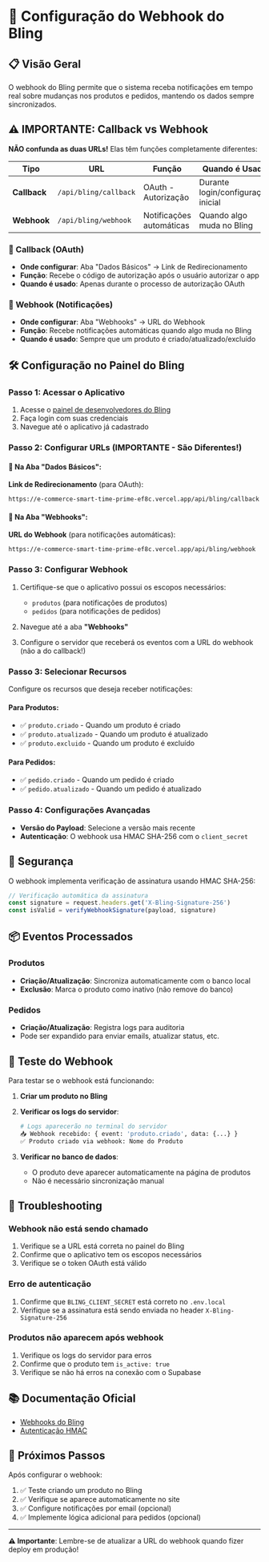 # 🔗 Configuração do Webhook do Bling

## 📋 Visão Geral

O webhook do Bling permite que o sistema receba notificações em tempo real sobre mudanças nos produtos e pedidos, mantendo os dados sempre sincronizados.

## ⚠️ IMPORTANTE: Callback vs Webhook

**NÃO confunda as duas URLs!** Elas têm funções completamente diferentes:

| Tipo | URL | Função | Quando é Usado |
|------|-----|--------|----------------|
| **Callback** | `/api/bling/callback` | OAuth - Autorização | Durante login/configuração inicial |
| **Webhook** | `/api/bling/webhook` | Notificações automáticas | Quando algo muda no Bling |

### 🔄 Callback (OAuth)
- **Onde configurar**: Aba "Dados Básicos" → Link de Redirecionamento
- **Função**: Recebe o código de autorização após o usuário autorizar o app
- **Quando é usado**: Apenas durante o processo de autorização OAuth

### 📡 Webhook (Notificações)
- **Onde configurar**: Aba "Webhooks" → URL do Webhook
- **Função**: Recebe notificações automáticas quando algo muda no Bling
- **Quando é usado**: Sempre que um produto é criado/atualizado/excluído

## 🛠️ Configuração no Painel do Bling

### Passo 1: Acessar o Aplicativo
1. Acesse o [painel de desenvolvedores do Bling](https://developer.bling.com.br/)
2. Faça login com suas credenciais
3. Navegue até o aplicativo já cadastrado

### Passo 2: Configurar URLs (IMPORTANTE - São Diferentes!)

#### 🔄 Na Aba "Dados Básicos":
**Link de Redirecionamento** (para OAuth):
```
https://e-commerce-smart-time-prime-ef8c.vercel.app/api/bling/callback
```

#### 📡 Na Aba "Webhooks":
**URL do Webhook** (para notificações automáticas):
```
https://e-commerce-smart-time-prime-ef8c.vercel.app/api/bling/webhook
```

### Passo 3: Configurar Webhook
1. Certifique-se que o aplicativo possui os escopos necessários:
   - `produtos` (para notificações de produtos)
   - `pedidos` (para notificações de pedidos)

2. Navegue até a aba **"Webhooks"**

3. Configure o servidor que receberá os eventos com a URL do webhook (não a do callback!)

### Passo 3: Selecionar Recursos
Configure os recursos que deseja receber notificações:

#### Para Produtos:
- ✅ `produto.criado` - Quando um produto é criado
- ✅ `produto.atualizado` - Quando um produto é atualizado
- ✅ `produto.excluido` - Quando um produto é excluído

#### Para Pedidos:
- ✅ `pedido.criado` - Quando um pedido é criado
- ✅ `pedido.atualizado` - Quando um pedido é atualizado

### Passo 4: Configurações Avançadas
- **Versão do Payload**: Selecione a versão mais recente
- **Autenticação**: O webhook usa HMAC SHA-256 com o `client_secret`

## 🔐 Segurança

O webhook implementa verificação de assinatura usando HMAC SHA-256:

```typescript
// Verificação automática da assinatura
const signature = request.headers.get('X-Bling-Signature-256')
const isValid = verifyWebhookSignature(payload, signature)
```

## 📦 Eventos Processados

### Produtos
- **Criação/Atualização**: Sincroniza automaticamente com o banco local
- **Exclusão**: Marca o produto como inativo (não remove do banco)

### Pedidos
- **Criação/Atualização**: Registra logs para auditoria
- Pode ser expandido para enviar emails, atualizar status, etc.

## 🧪 Teste do Webhook

Para testar se o webhook está funcionando:

1. **Criar um produto no Bling**
2. **Verificar os logs do servidor**:
   ```bash
   # Logs aparecerão no terminal do servidor
   📥 Webhook recebido: { event: 'produto.criado', data: {...} }
   ✅ Produto criado via webhook: Nome do Produto
   ```

3. **Verificar no banco de dados**:
   - O produto deve aparecer automaticamente na página de produtos
   - Não é necessário sincronização manual

## 🔧 Troubleshooting

### Webhook não está sendo chamado
1. Verifique se a URL está correta no painel do Bling
2. Confirme que o aplicativo tem os escopos necessários
3. Verifique se o token OAuth está válido

### Erro de autenticação
1. Confirme que `BLING_CLIENT_SECRET` está correto no `.env.local`
2. Verifique se a assinatura está sendo enviada no header `X-Bling-Signature-256`

### Produtos não aparecem após webhook
1. Verifique os logs do servidor para erros
2. Confirme que o produto tem `is_active: true`
3. Verifique se não há erros na conexão com o Supabase

## 📚 Documentação Oficial

- [Webhooks do Bling](https://developer.bling.com.br/webhooks)
- [Autenticação HMAC](https://developer.bling.com.br/webhooks#autenticacao)

## 🎯 Próximos Passos

Após configurar o webhook:

1. ✅ Teste criando um produto no Bling
2. ✅ Verifique se aparece automaticamente no site
3. ✅ Configure notificações por email (opcional)
4. ✅ Implemente lógica adicional para pedidos (opcional)

---

**⚠️ Importante**: Lembre-se de atualizar a URL do webhook quando fizer deploy em produção!